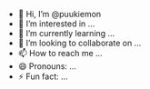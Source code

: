- 👋 Hi, I’m @puukiemon
- 👀 I’m interested in ...
- 🌱 I’m currently learning ...
- 💞️ I’m looking to collaborate on ...
- 📫 How to reach me ...
- 😄 Pronouns: ...
- ⚡ Fun fact: ...

<!---
puukiemon/puukiemon is a ✨ special ✨ repository because its `README.md` (this file) appears on your GitHub profile.
You can click the Preview link to take a look at your changes.
--->
